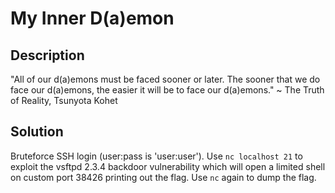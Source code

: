 # My Inner D(a)emon

## Description
"All of our d(a)emons must be faced sooner or later. The sooner that we do face our d(a)emons, 
the easier it will be to face our d(a)emons." ~ The Truth of Reality, Tsunyota Kohet

## Solution
Bruteforce SSH login (user:pass is 'user:user'). Use `nc localhost 21` 
to exploit the vsftpd 2.3.4 backdoor vulnerability which will open a limited 
shell on custom port 38426 printing out the flag. Use `nc` again to dump the flag.